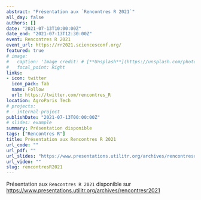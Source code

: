 ```yaml
---
abstract: "Présentation aux `Rencontres R 2021`"
all_day: false
authors: []
date: "2021-07-13T10:00:00Z"
date_end: "2021-07-13T12:30:00Z"
event: Rencontres R 2021
event_url: https://rr2021.sciencesconf.org/
featured: true
# image:
#   caption: 'Image credit: # [**Unsplash**](https://unsplash.com/photos/bzdhc5b3Bxs)'
#   focal_point: Right
links:
- icon: twitter
  icon_pack: fab
  name: Follow
  url: https://twitter.com/rencontres_R
location: AgroParis Tech
# projects:
# - internal-project
publishDate: "2021-07-13T00:00:00Z"
# slides: example
summary: Présentation disponible
tags: ["Rencontres R"]
title: Présentation aux Rencontres R 2021
url_code: ""
url_pdf: ""
url_slides: "https://www.presentations.utilitr.org/archives/rencontresr2021"
url_video: ""
slug: rencontresR2021
---
```


Présentation aux `Rencontres R 2021` disponible sur <https://www.presentations.utilitr.org/archives/rencontresr2021>
